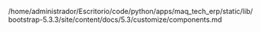 /home/administrador/Escritorio/code/python/apps/maq_tech_erp/static/lib/bootstrap-5.3.3/site/content/docs/5.3/customize/components.md